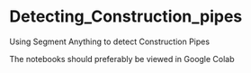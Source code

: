 # Detecting_Construction_pipes
Using Segment Anything to detect Construction Pipes

The notebooks should preferably be viewed in Google Colab
